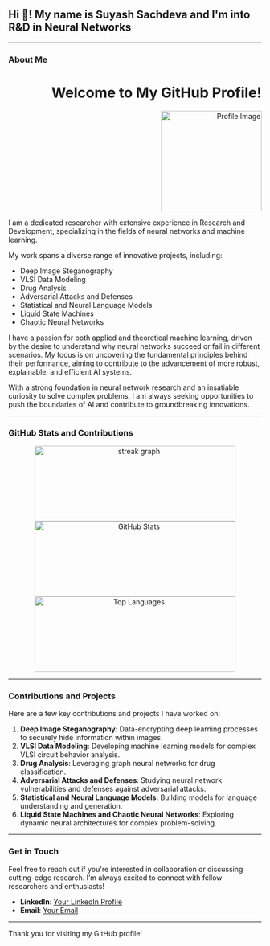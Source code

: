 <h2 align="left">Hi 👋! My name is Suyash Sachdeva and I'm into R&D in Neural Networks</h2>




---

### About Me
<div align="right">
  <h1>Welcome to My GitHub Profile!</h1>
  <img src="https://github.com/user-attachments/assets/8b452fd0-ee76-4077-82e9-04921a6819e2" alt="Profile Image" height="200"/>
</div>

I am a dedicated researcher with extensive experience in Research and Development, specializing in the fields of neural networks and machine learning.

My work spans a diverse range of innovative projects, including:

- Deep Image Steganography
- VLSI Data Modeling
- Drug Analysis
- Adversarial Attacks and Defenses
- Statistical and Neural Language Models
- Liquid State Machines
- Chaotic Neural Networks

I have a passion for both applied and theoretical machine learning, driven by the desire to understand why neural networks succeed or fail in different scenarios. My focus is on uncovering the fundamental principles behind their performance, aiming to contribute to the advancement of more robust, explainable, and efficient AI systems.

With a strong foundation in neural network research and an insatiable curiosity to solve complex problems, I am always seeking opportunities to push the boundaries of AI and contribute to groundbreaking innovations.

---

### GitHub Stats and Contributions

<div align="center">
  <img src="https://streak-stats.demolab.com?user=suyashsachdeva&locale=en&mode=daily&theme=dark&hide_border=false&border_radius=5&order=3" height="150" width="400" alt="streak graph" />
</div>

<div align="center">
  <img src="https://github-readme-stats.vercel.app/api?username=suyashsachdeva&hide=issues,stars&hide_title=true&hide_rank=false&show_icons=true&include_all_commits=true&count_private=true&disable_animations=false&theme=radical&locale=en&hide_border=false" height="150" width="400" alt="GitHub Stats" />
</div>

<div align="center">
  <img src="https://github-readme-stats.vercel.app/api/top-langs?username=suyashsachdeva&locale=en&hide_title=false&layout=compact&card_width=320&langs_count=4&theme=radical&hide_border=false" height="150" width="400" alt="Top Languages" />
</div>

---

### Contributions and Projects

Here are a few key contributions and projects I have worked on:

1. **Deep Image Steganography**: Data-encrypting deep learning processes to securely hide information within images.
2. **VLSI Data Modeling**: Developing machine learning models for complex VLSI circuit behavior analysis.
3. **Drug Analysis**: Leveraging graph neural networks for drug classification.
4. **Adversarial Attacks and Defenses**: Studying neural network vulnerabilities and defenses against adversarial attacks.
5. **Statistical and Neural Language Models**: Building models for language understanding and generation.
6. **Liquid State Machines and Chaotic Neural Networks**: Exploring dynamic neural architectures for complex problem-solving.

---

### Get in Touch

Feel free to reach out if you're interested in collaboration or discussing cutting-edge research. I’m always excited to connect with fellow researchers and enthusiasts!

- **LinkedIn**: [Your LinkedIn Profile](https://www.linkedin.com/in/suyashsachdeva/)
- **Email**: [Your Email](mailto:suyash.sachdeva@email.com)

---

Thank you for visiting my GitHub profile!
